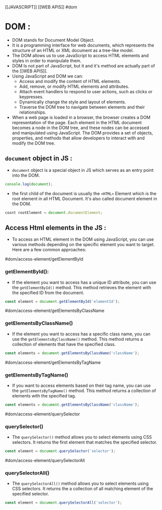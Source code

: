 [[JAVASCRIPT]] [[WEB APIS]]
#dom
# DOM : 
- DOM stands for Document Model Object.
- It is a programming interface for web documents, which represents the structure of an HTML or XML document as a tree-like model.
- The DOM allows us to use JavaScript to access HTML elements and styles in order to manipulate them.
- DOM Is not part of JavaScript, but it and it's method are actually part of the [[WEB APIS]].
- Using JavaScript and DOM we can: 
	- Access and modify the content of HTML elements.
	- Add, remove, or modify HTML elements and attributes.
	- Attach event handlers to respond to user actions, such as clicks or keypresses.
	- Dynamically change the style and layout of elements.
	- Traverse the DOM tree to navigate between elements and their relationships.
 - When a web page is loaded in a browser, the browser creates a DOM representation of the page. Each element in the HTML document becomes a node in the DOM tree, and these nodes can be accessed and manipulated using JavaScript. The DOM provides a set of objects, properties, and methods that allow developers to interact with and modify the DOM tree.

## `document` object in JS :
- `document` object is a special object in JS which serves as an entry point into the DOM.
```javascript
console.log(document);
```
- the first child of the document is usually the `<HTML>` Element which is the root element in all HTML Document. It's also called document element in the DOM.
```javascript
cosnt rootElement = document.documentElement;
```



## Access Html elements in the JS :
- To access an HTML element in the DOM using JavaScript, you can use various methods depending on the specific element you want to target. Here are a few common approaches:

#dom/access-element/getElementById
### **getElementById():** 
- If the element you want to access has a unique ID attribute, you can use the `getElementById()` method. This method retrieves the element with the specified ID from the document.
``` javascript
const element = document.getElementById('elementId');
```

#dom/access-element/getElementsByClassName
### **getElementsByClassName()**
- If the element you want to access has a specific class name, you can use the `getElementsByClassName()` method. This method returns a collection of elements that have the specified class.
``` javascript
const elements = document.getElementsByClassName('className');
```

#dom/access-element/getElementsByTagName
### **getElementsByTagName()**
- If you want to access elements based on their tag name, you can use the `getElementsByTagName()` method. This method returns a collection of elements with the specified tag.
``` javascript
const elements = document.getElementsByClassName('className');
```

#dom/access-element/querySelector
### **querySelector()**
- The `querySelector()` method allows you to select elements using CSS selectors. It returns the first element that matches the specified selector.
``` javascript
const element = document.querySelector('selector');
```

#dom/access-element/querySelectorAll
### **querySelectorAll()**
- The `querySelectorAll()` method allows you to select elements using CSS selectors. It returns the a collection of all matching element of the specified selector.
``` javascript
const element = document.querySelectorAll('selector');
```